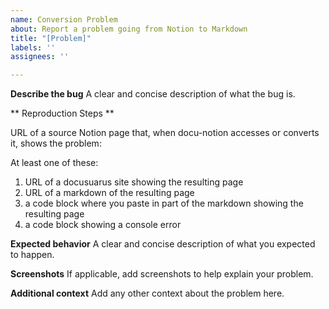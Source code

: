 ```yaml
---
name: Conversion Problem
about: Report a problem going from Notion to Markdown
title: "[Problem]"
labels: ''
assignees: ''

---
```


**Describe the bug**
A clear and concise description of what the bug is.

** Reproduction Steps **

URL of a source Notion page that, when docu-notion accesses or converts it, shows the problem:

At least one of these:
1) URL of a docusuarus site showing the resulting page
2) URL of a markdown of the resulting page
3) a code block where you paste in part of the markdown showing the resulting page
4) a code block showing a console error

**Expected behavior**
A clear and concise description of what you expected to happen.

**Screenshots**
If applicable, add screenshots to help explain your problem.

**Additional context**
Add any other context about the problem here.
